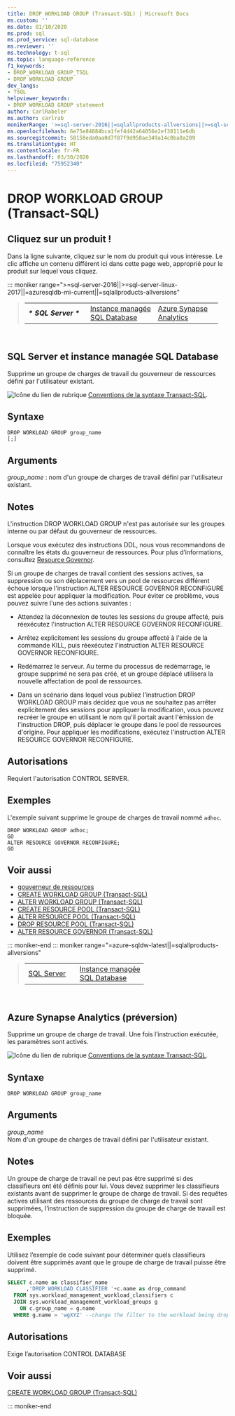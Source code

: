 ```yaml
---
title: DROP WORKLOAD GROUP (Transact-SQL) | Microsoft Docs
ms.custom: ''
ms.date: 01/10/2020
ms.prod: sql
ms.prod_service: sql-database
ms.reviewer: ''
ms.technology: t-sql
ms.topic: language-reference
f1_keywords:
- DROP_WORKLOAD_GROUP_TSQL
- DROP WORKLOAD GROUP
dev_langs:
- TSQL
helpviewer_keywords:
- DROP WORKLOAD GROUP statement
author: CarlRabeler
ms.author: carlrab
monikerRange: '>=sql-server-2016||=sqlallproducts-allversions||>=sql-server-linux-2017||=azure-sqldw-latest||=azuresqldb-mi-current'
ms.openlocfilehash: 6e75e84884bca1fef4d42a64056e2ef38111e6db
ms.sourcegitcommit: 58158eda0aa0d7f87f9d958ae349a14c0ba8a209
ms.translationtype: HT
ms.contentlocale: fr-FR
ms.lasthandoff: 03/30/2020
ms.locfileid: "75952340"
---
```

# <a name="drop-workload-group-transact-sql"></a>DROP WORKLOAD GROUP (Transact-SQL)

## <a name="click-a-product"></a>Cliquez sur un produit !

Dans la ligne suivante, cliquez sur le nom du produit qui vous intéresse. Le clic affiche un contenu différent ici dans cette page web, approprié pour le produit sur lequel vous cliquez.

::: moniker range=">=sql-server-2016||>=sql-server-linux-2017||=azuresqldb-mi-current||=sqlallproducts-allversions"

> |||||
> |---|---|---|---|
> |**_\* SQL Server \*_** &nbsp;|[Instance managée<br />SQL Database](drop-workload-group-transact-sql.md?view=azuresqldb-mi-current)|[Azure Synapse<br />Analytics](drop-workload-group-transact-sql.md?view=azure-sqldw-latest)|

&nbsp;

## <a name="sql-server-and-sql-database-managed-instance"></a>SQL Server et instance managée SQL Database

Supprime un groupe de charges de travail du gouverneur de ressources défini par l'utilisateur existant.

![Icône du lien de rubrique](../../database-engine/configure-windows/media/topic-link.gif "Icône du lien de rubrique") [Conventions de la syntaxe Transact-SQL](../../t-sql/language-elements/transact-sql-syntax-conventions-transact-sql.md).

## <a name="syntax"></a>Syntaxe

```
DROP WORKLOAD GROUP group_name
[;]
```

## <a name="arguments"></a>Arguments

*group_name* : nom d'un groupe de charges de travail défini par l'utilisateur existant.

## <a name="remarks"></a>Notes

L'instruction DROP WORKLOAD GROUP n'est pas autorisée sur les groupes interne ou par défaut du gouverneur de ressources.

Lorsque vous exécutez des instructions DDL, nous vous recommandons de connaître les états du gouverneur de ressources. Pour plus d’informations, consultez [Resource Governor](../../relational-databases/resource-governor/resource-governor.md).

Si un groupe de charges de travail contient des sessions actives, sa suppression ou son déplacement vers un pool de ressources différent échoue lorsque l'instruction ALTER RESOURCE GOVERNOR RECONFIGURE est appelée pour appliquer la modification. Pour éviter ce problème, vous pouvez suivre l'une des actions suivantes :

- Attendez la déconnexion de toutes les sessions du groupe affecté, puis réexécutez l'instruction ALTER RESOURCE GOVERNOR RECONFIGURE.

- Arrêtez explicitement les sessions du groupe affecté à l'aide de la commande KILL, puis réexécutez l'instruction ALTER RESOURCE GOVERNOR RECONFIGURE.

- Redémarrez le serveur. Au terme du processus de redémarrage, le groupe supprimé ne sera pas créé, et un groupe déplacé utilisera la nouvelle affectation de pool de ressources.

- Dans un scénario dans lequel vous publiez l'instruction DROP WORKLOAD GROUP mais décidez que vous ne souhaitez pas arrêter explicitement des sessions pour appliquer la modification, vous pouvez recréer le groupe en utilisant le nom qu'il portait avant l'émission de l'instruction DROP, puis déplacer le groupe dans le pool de ressources d'origine. Pour appliquer les modifications, exécutez l'instruction ALTER RESOURCE GOVERNOR RECONFIGURE.

## <a name="permissions"></a>Autorisations

Requiert l'autorisation CONTROL SERVER.

## <a name="examples"></a>Exemples

L'exemple suivant supprime le groupe de charges de travail nommé `adhoc`.

```
DROP WORKLOAD GROUP adhoc;
GO
ALTER RESOURCE GOVERNOR RECONFIGURE;
GO
```

## <a name="see-also"></a>Voir aussi

- [gouverneur de ressources](../../relational-databases/resource-governor/resource-governor.md)
- [CREATE WORKLOAD GROUP &#40;Transact-SQL&#41;](../../t-sql/statements/create-workload-group-transact-sql.md)  
- [ALTER WORKLOAD GROUP &#40;Transact-SQL&#41;](../../t-sql/statements/alter-workload-group-transact-sql.md)
- [CREATE RESOURCE POOL &#40;Transact-SQL&#41;](../../t-sql/statements/create-resource-pool-transact-sql.md)
- [ALTER RESOURCE POOL &#40;Transact-SQL&#41;](../../t-sql/statements/alter-resource-pool-transact-sql.md)
- [DROP RESOURCE POOL &#40;Transact-SQL&#41;](../../t-sql/statements/drop-resource-pool-transact-sql.md)
- [ALTER RESOURCE GOVERNOR &#40;Transact-SQL&#41;](../../t-sql/statements/alter-resource-governor-transact-sql.md)  
  
::: moniker-end
::: moniker range="=azure-sqldw-latest||=sqlallproducts-allversions"

> ||||
> |---|---|---|
> |[SQL Server](drop-workload-group-transact-sql.md?view=sql-server-2017)||[Instance managée<br />SQL Database](drop-workload-group-transact-sql.md?view=azuresqldb-mi-current)||**_\* Azure Synapse<br />Analytics \*_** &nbsp;||||

&nbsp;

## <a name="azure-synapse-analytics-preview"></a>Azure Synapse Analytics (préversion)

Supprime un groupe de charge de travail.  Une fois l’instruction exécutée, les paramètres sont activés.

![Icône du lien de rubrique](../../database-engine/configure-windows/media/topic-link.gif "Icône du lien de rubrique") [Conventions de la syntaxe Transact-SQL](../../t-sql/language-elements/transact-sql-syntax-conventions-transact-sql.md).

## <a name="syntax"></a>Syntaxe

```
DROP WORKLOAD GROUP group_name  
```

## <a name="arguments"></a>Arguments

*group_name*  
Nom d'un groupe de charges de travail défini par l'utilisateur existant.

## <a name="remarks"></a>Notes

Un groupe de charge de travail ne peut pas être supprimé si des classifieurs ont été définis pour lui.  Vous devez supprimer les classifieurs existants avant de supprimer le groupe de charge de travail.  Si des requêtes actives utilisant des ressources du groupe de charge de travail sont supprimées, l’instruction de suppression du groupe de charge de travail est bloquée.

## <a name="examples"></a>Exemples

Utilisez l’exemple de code suivant pour déterminer quels classifieurs doivent être supprimés avant que le groupe de charge de travail puisse être supprimé.

```sql
SELECT c.name as classifier_name
      ,'DROP WORKLOAD CLASSIFIER '+c.name as drop_command
  FROM sys.workload_management_workload_classifiers c
  JOIN sys.workload_management_workload_groups g
    ON c.group_name = g.name
  WHERE g.name = 'wgXYZ' --change the filter to the workload being dropped
```

## <a name="permissions"></a>Autorisations

Exige l’autorisation CONTROL DATABASE

## <a name="see-also"></a>Voir aussi

[CREATE WORKLOAD GROUP &#40;Transact-SQL&#41;](../../t-sql/statements/create-workload-group-transact-sql.md)

::: moniker-end
